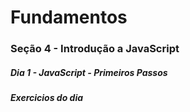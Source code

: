 # Fundamentos
### Seção 4 - Introdução a JavaScript
##### Dia 1 - JavaScript - Primeiros Passos

##### Exercicios do dia